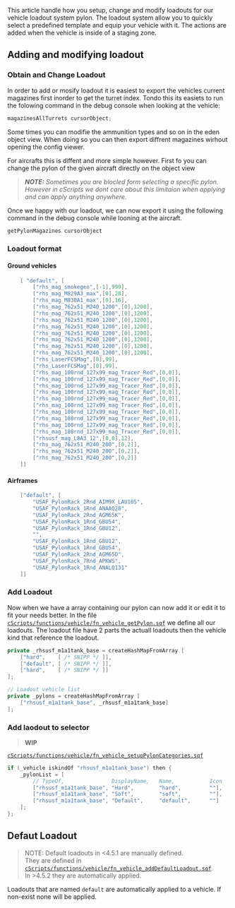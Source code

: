 This article handle how you setup, change and modify loadouts for our vehicle loadout system pylon.
The loadout system allow you to quickly select a predefined template and equip your vehicle with it. The actions are added when the vehicle is inside of a staging zone.

## Adding and modifying loadout

### Obtain and Change Loadout
In order to add or mosify loadout it is easiest to export the vehicles current magazines first inorder to get the turret index.
Tondo this its easiets to run the folowing command in the debug console when looking at the vehicle:

```cpp
magazinesAllTurrets cursorObject;
```
Some times you can modifie the ammunition types and so on in the eden object view. 
When doing so you can then export diffrent magazines wirhout opening the config viewer.


For aircrafts this is diffent and more simple however.
First fo you can change the pylon of the given aircraft directly on the object view 
 
> ***NOTE:** Sometimes you are blocled form selecting a specific pylon.
> However in cScripts we dont care about this limitaion when applying and can apply anything anywhere.*

Once we happy with our loadout, we can now export it using the following command in the debug console while looning at the aircraft.

```cpp
getPylonMagazines cursorObject
```

### Loadout format

#### Ground vehicles
```hpp
    [ "default", [
        ["rhs_mag_smokegen",[-1],999],
        ["rhs_mag_M829A3_max",[0],28],
        ["rhs_mag_M830A1_max",[0],16],
        ["rhs_mag_762x51_M240_1200",[0],1200],
        ["rhs_mag_762x51_M240_1200",[0],1200],
        ["rhs_mag_762x51_M240_1200",[0],1200],
        ["rhs_mag_762x51_M240_1200",[0],1200],
        ["rhs_mag_762x51_M240_1200",[0],1200],
        ["rhs_mag_762x51_M240_1200",[0],1200],
        ["rhs_mag_762x51_M240_1200",[0],1200],
        ["rhs_mag_762x51_M240_1200",[0],1200],
        ["rhs_LaserFCSMag",[0],99],
        ["rhs_LaserFCSMag",[0],99],
        ["rhs_mag_100rnd_127x99_mag_Tracer_Red",[0,0]],
        ["rhs_mag_100rnd_127x99_mag_Tracer_Red",[0,0]],
        ["rhs_mag_100rnd_127x99_mag_Tracer_Red",[0,0]],
        ["rhs_mag_100rnd_127x99_mag_Tracer_Red",[0,0]],
        ["rhs_mag_100rnd_127x99_mag_Tracer_Red",[0,0]],
        ["rhs_mag_100rnd_127x99_mag_Tracer_Red",[0,0]],
        ["rhs_mag_100rnd_127x99_mag_Tracer_Red",[0,0]],
        ["rhs_mag_100rnd_127x99_mag_Tracer_Red",[0,0]],
        ["rhs_mag_100rnd_127x99_mag_Tracer_Red",[0,0]],
        ["rhs_mag_100rnd_127x99_mag_Tracer_Red",[0,0]],
        ["rhsusf_mag_L8A3_12",[0,0],12],
        ["rhs_mag_762x51_M240_200",[0,2]],
        ["rhs_mag_762x51_M240_200",[0,2]],
        ["rhs_mag_762x51_M240_200",[0,2]]
    ]]
```
#### Airframes
```cpp
    ["default", [
        "USAF_PylonRack_2Rnd_AIM9X_LAU105",
        "USAF_PylonRack_1Rnd_ANAAQ28",
        "USAF_PylonRack_2Rnd_AGM65K",
        "USAF_PylonRack_1Rnd_GBU54",
        "USAF_PylonRack_1Rnd_GBU12",
        "",
        "USAF_PylonRack_1Rnd_GBU12",
        "USAF_PylonRack_1Rnd_GBU54",
        "USAF_PylonRack_2Rnd_AGM65D",
        "USAF_PylonRack_7Rnd_APKWS",
        "USAF_PylonRack_1Rnd_ANALQ131"
    ]]
```

### Add Loadout
Now when we have a array containing our pylon can now add it or edit it to fit your needs better.
In the file [`cScripts/functions/vehicle/fn_vehicle_getPylon.sqf`](https://github.com/7cav/cscripts/blob/main/cScripts/functions/vehicle/fn_vehicle_getPylon.sqf)
we define all our loadouts.
The loadout file have 2 parts the actuall loadouts then the vehicle kind that reference the loadout.

```cpp
private _rhsusf_m1a1tank_base = createHashMapFromArray [
    ["hard",    [ /* SNIPP */ ]],
    ["default", [ /* SNIPP */ ]],
    ["hard",    [ /* SNIPP */ ]]
];

// Loadout vehicle list
private _pylons = createHashMapFromArray [
    ["rhsusf_m1a1tank_base", _rhsusf_m1a1tank_base]
];
```

### Add laodout to selector

> **WIP**

[`cScripts/functions/vehicle/fn_vehicle_setupPylonCategories.sqf`](https://github.com/7Cav/cScripts/blob/main/cScripts/functions/vehicle/fn_vehicle_setupPylonCategories.sqf)

```cpp
if (_vehicle iskindOf "rhsusf_m1a1tank_base") then {
    _pylonList = [
        // TypeOf,               DisplayName,   Name,           Icon
        ["rhsusf_m1a1tank_base", "Hard",        "hard",         ""],
        ["rhsusf_m1a1tank_base", "Soft",        "soft",         ""],
        ["rhsusf_m1a1tank_base", "Default",     "default",      ""]
    ];
};
```


## Defaut Loadout
> NOTE: Default loadouts in <4.5.1 are manually defined.<br />
>They are defined in [`cScripts/functions/vehicle/fn_vehicle_addDefaultLoadout.sqf`](https://github.com/7Cav/cScripts/blob/main/cScripts/functions/vehicle/fn_vehicle_addDefaultLoadout.sqf).<br />
> In >4.5.2 they are automatically applied.

Loadouts that are named `default` are automatically applied to a vehicle. If non-exist none will be applied.
